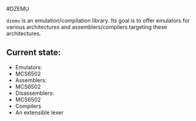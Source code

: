 #DZEMU


`dzemu` is an emulation/compilation library. Its goal
is to offer emulators for various architectures and assemblers/compilers
targeting these architectures.

## Current state:
 * Emulators:
  * MCS6502
 * Assemblers:
  * MCS6502
 * Disassemblers:
  * MCS6502
 * Compilers
  * An extensible lexer
